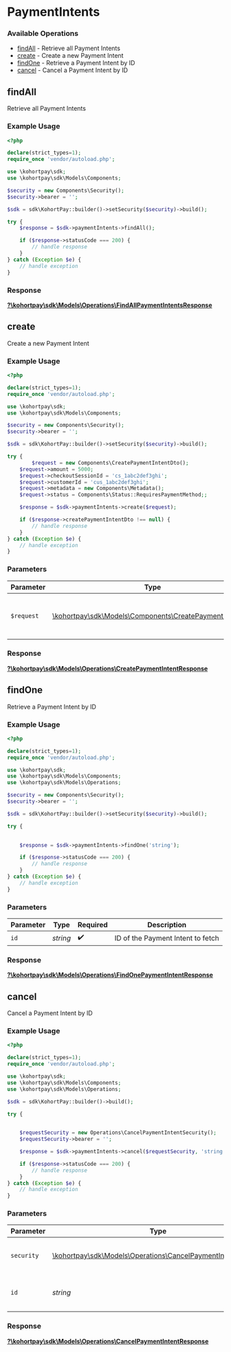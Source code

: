 # PaymentIntents


### Available Operations

* [findAll](#findall) - Retrieve all Payment Intents
* [create](#create) - Create a new Payment Intent
* [findOne](#findone) - Retrieve a Payment Intent by ID
* [cancel](#cancel) - Cancel a Payment Intent by ID

## findAll

Retrieve all Payment Intents

### Example Usage

```php
<?php

declare(strict_types=1);
require_once 'vendor/autoload.php';

use \kohortpay\sdk;
use \kohortpay\sdk\Models\Components;

$security = new Components\Security();
$security->bearer = '';

$sdk = sdk\KohortPay::builder()->setSecurity($security)->build();

try {
    $response = $sdk->paymentIntents->findAll();

    if ($response->statusCode === 200) {
        // handle response
    }
} catch (Exception $e) {
    // handle exception
}
```


### Response

**[?\kohortpay\sdk\Models\Operations\FindAllPaymentIntentsResponse](../../Models/Operations/FindAllPaymentIntentsResponse.md)**


## create

Create a new Payment Intent

### Example Usage

```php
<?php

declare(strict_types=1);
require_once 'vendor/autoload.php';

use \kohortpay\sdk;
use \kohortpay\sdk\Models\Components;

$security = new Components\Security();
$security->bearer = '';

$sdk = sdk\KohortPay::builder()->setSecurity($security)->build();

try {
        $request = new Components\CreatePaymentIntentDto();
    $request->amount = 5000;
    $request->checkoutSessionId = 'cs_1abc2def3ghi';
    $request->customerId = 'cus_1abc2def3ghi';
    $request->metadata = new Components\Metadata();
    $request->status = Components\Status::RequiresPaymentMethod;;

    $response = $sdk->paymentIntents->create($request);

    if ($response->createPaymentIntentDto !== null) {
        // handle response
    }
} catch (Exception $e) {
    // handle exception
}
```

### Parameters

| Parameter                                                                                                    | Type                                                                                                         | Required                                                                                                     | Description                                                                                                  |
| ------------------------------------------------------------------------------------------------------------ | ------------------------------------------------------------------------------------------------------------ | ------------------------------------------------------------------------------------------------------------ | ------------------------------------------------------------------------------------------------------------ |
| `$request`                                                                                                   | [\kohortpay\sdk\Models\Components\CreatePaymentIntentDto](../../Models/Components/CreatePaymentIntentDto.md) | :heavy_check_mark:                                                                                           | The request object to use for the request.                                                                   |


### Response

**[?\kohortpay\sdk\Models\Operations\CreatePaymentIntentResponse](../../Models/Operations/CreatePaymentIntentResponse.md)**


## findOne

Retrieve a Payment Intent by ID

### Example Usage

```php
<?php

declare(strict_types=1);
require_once 'vendor/autoload.php';

use \kohortpay\sdk;
use \kohortpay\sdk\Models\Components;
use \kohortpay\sdk\Models\Operations;

$security = new Components\Security();
$security->bearer = '';

$sdk = sdk\KohortPay::builder()->setSecurity($security)->build();

try {
    

    $response = $sdk->paymentIntents->findOne('string');

    if ($response->statusCode === 200) {
        // handle response
    }
} catch (Exception $e) {
    // handle exception
}
```

### Parameters

| Parameter                         | Type                              | Required                          | Description                       |
| --------------------------------- | --------------------------------- | --------------------------------- | --------------------------------- |
| `id`                              | *string*                          | :heavy_check_mark:                | ID of the Payment Intent to fetch |


### Response

**[?\kohortpay\sdk\Models\Operations\FindOnePaymentIntentResponse](../../Models/Operations/FindOnePaymentIntentResponse.md)**


## cancel

Cancel a Payment Intent by ID

### Example Usage

```php
<?php

declare(strict_types=1);
require_once 'vendor/autoload.php';

use \kohortpay\sdk;
use \kohortpay\sdk\Models\Components;
use \kohortpay\sdk\Models\Operations;

$sdk = sdk\KohortPay::builder()->build();

try {
    

    $requestSecurity = new Operations\CancelPaymentIntentSecurity();
    $requestSecurity->bearer = '';

    $response = $sdk->paymentIntents->cancel($requestSecurity, 'string');

    if ($response->statusCode === 200) {
        // handle response
    }
} catch (Exception $e) {
    // handle exception
}
```

### Parameters

| Parameter                                                                                                              | Type                                                                                                                   | Required                                                                                                               | Description                                                                                                            |
| ---------------------------------------------------------------------------------------------------------------------- | ---------------------------------------------------------------------------------------------------------------------- | ---------------------------------------------------------------------------------------------------------------------- | ---------------------------------------------------------------------------------------------------------------------- |
| `security`                                                                                                             | [\kohortpay\sdk\Models\Operations\CancelPaymentIntentSecurity](../../Models/Operations/CancelPaymentIntentSecurity.md) | :heavy_check_mark:                                                                                                     | The security requirements to use for the request.                                                                      |
| `id`                                                                                                                   | *string*                                                                                                               | :heavy_check_mark:                                                                                                     | ID of the Payment Intent to cancel                                                                                     |


### Response

**[?\kohortpay\sdk\Models\Operations\CancelPaymentIntentResponse](../../Models/Operations/CancelPaymentIntentResponse.md)**

